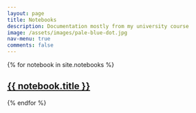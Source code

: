 ```yaml
---
layout: page
title: Notebooks
description: Documentation mostly from my university course
image: /assets/images/pale-blue-dot.jpg
nav-menu: true
comments: false
---
```


{% for notebook in site.notebooks %}
	<div >
		<h2><a href="{{ notebook.url }}">{{ notebook.title }}</a></h2>
	</div>
{% endfor %}
